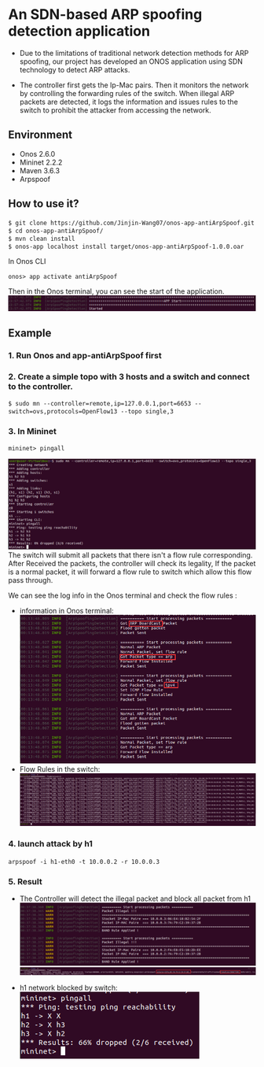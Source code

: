 # An SDN-based ARP spoofing detection application

- Due to the limitations of traditional network detection methods for ARP spoofing, our project has developed an ONOS application using SDN technology to detect ARP attacks.

- The controller first gets the Ip-Mac pairs. Then it monitors the network by controlling the forwarding rules of the switch. When illegal ARP packets are detected, it logs the information and issues rules to the switch to prohibit the attacker from accessing the network.

## Environment
- Onos 2.6.0
- Mininet 2.2.2
- Maven 3.6.3
- Arpspoof

## How to use it?
```
$ git clone https://github.com/Jinjin-Wang07/onos-app-antiArpSpoof.git
$ cd onos-app-antiArpSpoof/
$ mvn clean install
$ onos-app localhost install target/onos-app-antiArpSpoof-1.0.0.oar
```

In Onos CLI 
```
onos> app activate antiArpSpoof
```
Then in the Onos terminal, you can see the start of the application.
![StartInfo](https://github.com/Jinjin-Wang07/onos-app-antiArpSpoof/blob/main/screenshots/startInfo.png)

## Example
### 1. Run Onos and app-antiArpSpoof first

### 2. Create a simple topo with 3 hosts and a switch and connect to the controller.
```
$ sudo mn --controller=remote,ip=127.0.0.1,port=6653 --switch=ovs,protocols=OpenFlow13 --topo single,3
```
### 3. In Mininet
```
mininet> pingall
```
![MininetPingAll](https://github.com/Jinjin-Wang07/onos-app-antiArpSpoof/blob/main/screenshots/mininetPingAll.png)
The switch will submit all packets that there isn't a flow rule corresponding. After Received the packets, the controller will check its legality,  If the packet is a normal packet, it will forward a flow rule to switch which allow this flow pass through.

We can see the log info in the Onos terminal and check the flow rules : 
- information in Onos terminal:
![pingAllInfoTerm](https://github.com/Jinjin-Wang07/onos-app-antiArpSpoof/blob/main/screenshots/pingInfoInOnosTerm.png)
- Flow Rules in the switch:
![flowsPing](https://github.com/Jinjin-Wang07/onos-app-antiArpSpoof/blob/main/screenshots/flowsPing.png)

### 4. launch attack by h1
`arpspoof -i h1-eth0 -t 10.0.0.2 -r 10.0.0.3`

### 5. Result
- The Controller will detect the illegal packet and block all packet from h1
![warnInfo](https://github.com/Jinjin-Wang07/onos-app-antiArpSpoof/blob/main/screenshots/warnInfo.png)
![bandFlow](https://github.com/Jinjin-Wang07/onos-app-antiArpSpoof/blob/main/screenshots/bandFlow.png)

- h1 network blocked by switch: 
![AfterAttack](https://github.com/Jinjin-Wang07/onos-app-antiArpSpoof/raw/main/screenshots/AfterAttack.png#pic_center)

